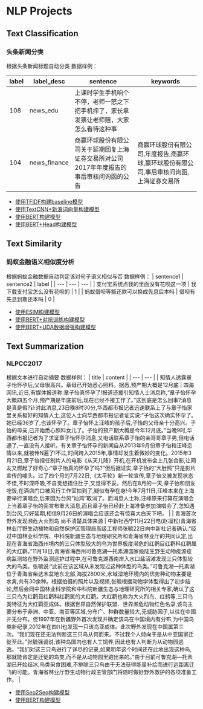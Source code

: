 # NLP Projects

## Text Classification

### 头条新闻分类
根据头条新闻标题自动分类
数据样例：

| label | label_desc | sentence|keywords|
| --- | --- | --- | --- |
| 108 |  news_edu| 上课时学生手机响个不停，老师一怒之下把手机摔了，家长拿发票让老师赔，大家怎么看待这种事||
| 104 |  news_finance| 商赢环球股份有限公司关于延期回复上海证券交易所对公司2017年年度报告的事后审核问询函的公告| 商赢环球股份有限公司,年度报告,商赢环球,赢环球股份有限公司,事后审核问询函,上海证券交易所|


* [使用TFIDF构建baseline模型](https://github.com/HuijingX/NLP/blob/main/%E5%A4%B4%E6%9D%A1%E6%96%B0%E9%97%BB%E5%88%86%E7%B1%BB_%E6%95%B0%E6%8D%AE%E5%88%86%E6%9E%90%26%E6%9E%84%E5%BB%BAbaseline.ipynb)
* [使用TextCNN+新浪词向量构建模型](https://github.com/HuijingX/NLP/blob/main/%E5%A4%B4%E6%9D%A1%E6%96%B0%E9%97%BB%E5%88%86%E7%B1%BB_TextCNN.ipynb)
* [使用BERT构建模型](https://github.com/HuijingX/NLP/blob/main/%E5%A4%B4%E6%9D%A1%E6%96%B0%E9%97%BB%E5%88%86%E7%B1%BB_BERT.ipynb)
* [使用BERT+Head构建模型](https://github.com/HuijingX/NLP/blob/main/%E5%A4%B4%E6%9D%A1%E6%96%B0%E9%97%BB%E5%88%86%E7%B1%BB_BERT%2BHead.ipynb)

## Text Similarity

### 蚂蚁金融语义相似度分析
根据蚂蚁金融数据自动判定该对句子语义相似与否
数据样例：
| sentence1 | sentence2 | label |
| --- | --- | --- |
| 支付宝系统点我的里面没有花呗这一项 | 我下载支付宝怎么没有花呗的 | 1 |
| 蚂蚁借呗等额还款可以换成先息后本吗 | 借呗有先息到期还本吗 | 0 |

* [使用ESIM构建模型](https://github.com/HuijingX/NLP/blob/main/%E8%9A%82%E8%9A%81%E9%87%91%E8%9E%8D%E8%AF%AD%E4%B9%89%E7%9B%B8%E4%BC%BC%E5%BA%A6_ESIM.ipynb)
* [使用BERT+对抗训练构建模型](https://github.com/HuijingX/NLP/blob/main/%E8%9A%82%E8%9A%81%E9%87%91%E8%9E%8D%E8%AF%AD%E4%B9%89%E7%9B%B8%E4%BC%BC%E5%BA%A6_BERT%2B%E5%AF%B9%E6%8A%97%E8%AE%AD%E7%BB%83.ipynb)
* [使用BERT+UDA数据增强构建模型](https://github.com/HuijingX/NLP/blob/main/%E8%9A%82%E8%9A%81%E9%87%91%E8%9E%8D%E8%AF%AD%E4%B9%89%E7%9B%B8%E4%BC%BC%E5%BA%A6_BERT%2BUDA.ipynb)

## Text Summarization

### NLPCC2017
根据文本进行自动摘要
数据样例：
| title | content |
| --- | --- |
| 知情人透露章子怡怀孕后,父母很高兴。章母已开始悉心照料。据悉,预产期大概是12月底 | 四海网讯,近日,有媒体报道称:章子怡真怀孕了!报道还援引知情人士消息称,“章子怡怀孕大概四五个月,预产期是年底前后,现在已经不接工作了。”这到底是怎么回事?消息是真是假?针对此消息,23日晚8时30分,华西都市报记者迅速联系上了与章子怡家里关系极好的知情人士,这位人士向华西都市报记者证实说:“子怡这次确实怀孕了。她已经36岁了,也该怀孕了。章子怡怀上汪峰的孩子后,子怡的父母亲十分高兴。子怡的母亲,已开始悉心照料女儿了。子怡的预产期大概是今年12月底。”当晚9时,华西都市报记者为了求证章子怡怀孕消息,又电话联系章子怡的亲哥哥章子男,但电话通了,一直没有人接听。有关章子怡怀孕的新闻自从2013年9月份章子怡和汪峰恋情以来,就被传N遍了!不过,时间跨入2015年,事情却发生着微妙的变化。2015年3月21日,章子怡担任制片人的电影《从天儿降》开机,在开机发布会上几张合影,让网友又燃起了好奇心:“章子怡真的怀孕了吗?”但后据证实,章子怡的“大肚照”只是影片宣传的噱头。过了四个月的7月22日,《太平轮》新一轮宣传,章子怡又被发现状态不佳,不时深呼吸,不自觉想捂住肚子,又觉得不妥。然后在8月的一天,章子怡和朋友吃饭,在酒店门口被风行工作室拍到了,疑似有孕在身!今年7月11日,汪峰本来在上海要举行演唱会,后来因为台风“灿鸿”取消了。而消息人士称,汪峰原来打算在演唱会上当着章子怡的面宣布重大消息,而且章子怡已经赴上海准备参加演唱会了,怎知遇到台风,只好延期,相信9月26日的演唱会应该还会有惊喜大白天下吧。 |
| 青海首次野外发现濒危大火烈鸟 尚不清楚具体来源 | 中新社西宁11月22日电(赵凛松)青海省林业厅野生动植物和自然保护区管理局高级工程师张毓22日向中新社记者确认:“经过中国林业科学院、中科院新疆生态与地理研究所和青海省林业厅的共同认定,出现在青海省海西州境内的三只体型较大的鸟为世界极度濒危的红鹳目红鹳科红鹳属的大红鹳。”11月18日,青海省海西州可鲁克湖—托素湖国家级陆生野生动物疫源疫病监测站在野外监测巡护过程中,在可鲁克湖西南岸入水口盐沼滩发现三只体型较大的鸟类。张毓说:“此前在该区域从未发现过这种体型的鸟类。”可鲁克湖—托素湖位于青海省柴达木盆地东北部,海拔2800米,水域湿地环境内的优势种动物主要是水禽,共有30余种。根据拍摄的照片以及视频,张毓根据动物学体型得出了初步结论,然后会同中国林业科学院和中科院新疆生态与地理研究所的相关专家,确认了这三只鸟为红鹳目红鹳科红鹳属的大红鹳。大红鹳也称为大火烈鸟、红鹤等,三只鸟类特征为大红鹳亚成体。根据世界自然保护联盟、世界濒危动物红色名录,该鸟主要分布于非洲、中亚、南亚等区域,分布广、种群数量较大,无威胁因子,以往在中国并无分布。但1997年在新疆野外首次发现并确定该鸟在中国境内有分布,为中国鸟类新纪录,2012年在四川也发现一只该鸟亚成体。此次野外发现在中国属第三次。“我们现在还无法判断这三只鸟从何而来。不过我个人倾向于是从中亚国家迁徙至此。”张毓强调说,该种鸟国内也有人工饲养,因此也有人判断为从动物园逃逸。“我们对这三只鸟进行了详尽的记录,如果明年这个时间还在此地出现这种鸟,那就能肯定是迁徙的鸟类,而不是从动物园里跑出来的。”由于目前可鲁克湖—托素湖已开始结冰,鸟类采食困难,不排除三只鸟由于无法获得能量补给而进行远距离迁飞的可能。青海省林业厅野生动物行政主管部门将随时做好野外救护的各项准备工作。 |

* [使用Seq2Seq构建模型](https://github.com/HuijingX/NLP/blob/main/%E6%96%87%E6%9C%AC%E6%91%98%E8%A6%81_Seq2Seq.ipynb)
* [使用BERT构建模型](https://github.com/HuijingX/NLP/blob/main/%E6%96%87%E6%9C%AC%E6%91%98%E8%A6%81_BERT.ipynb)
 
